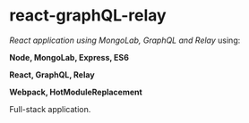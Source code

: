 # react-graphQL-relay
_React application using MongoLab, GraphQL and Relay_ using:

**Node, MongoLab, Express, ES6** 

**React, GraphQL, Relay**

**Webpack, HotModuleReplacement**

Full-stack application.
